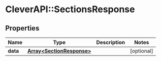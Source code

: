 # CleverAPI::SectionsResponse

## Properties
Name | Type | Description | Notes
------------ | ------------- | ------------- | -------------
**data** | [**Array&lt;SectionResponse&gt;**](SectionResponse.md) |  | [optional] 


